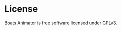 # License

Boats Animator is free software licensed under [GPLv3](https://www.gnu.org/licenses/gpl-3.0.html).
